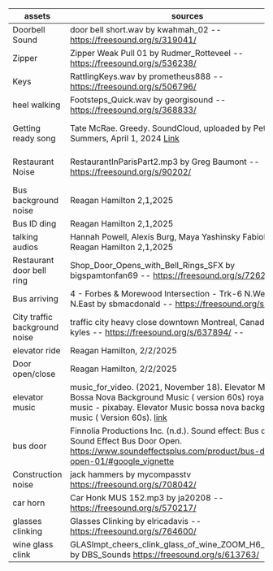 | assets | sources | license |
| --- | --- | --- |
| Doorbell Sound | door bell short.wav by kwahmah_02 -- https://freesound.org/s/319041/ | Attribution 3.0 |
|Zipper | Zipper Weak Pull 01 by Rudmer_Rotteveel -- https://freesound.org/s/536238/ |  Creative Commons 0|
|Keys | RattlingKeys.wav by prometheus888 -- https://freesound.org/s/506796/ | Creative Commons 0 |
|heel walking | Footsteps_Quick.wav by georgisound -- https://freesound.org/s/368833/ |Creative Commons 0|
|Getting ready song|Tate McRae. Greedy. SoundCloud, uploaded by Pete Summers, April 1, 2024 [Link](https://soundcloud.com/petesummers/tate-mcrae-greedy-hrly-eternity-edit?si=03363b2231a744638b90944e6ef22fd7&utm_source=clipboard&utm_medium=text&utm_campaign=social_sharing) |creative commons license |
|Restaurant Noise | RestaurantInParisPart2.mp3 by Greg Baumont -- https://freesound.org/s/90202/ | Attribution NonCommercial 4.0 |
|Bus background noise | Reagan Hamilton 2,1,2025 |
|Bus ID ding | Reagan Hamilton 2,1,2025|
|talking audios|Hannah Powell, Alexis Burg, Maya Yashinsky Fabiola Wah, Reagan Hamilton 2,1,2025|
|Restaurant door bell ring | Shop_Door_Opens_with_Bell_Rings_SFX by bigspamtonfan69 -- https://freesound.org/s/726253/| Creative Commons 0|
|Bus arriving | 4 - Forbes & Morewood Intersection - Trk-6 N.West to N.East by sbmacdonald -- https://freesound.org/s/477917/ | Attribution 3.0|
|City traffic background noise| traffic city heavy close downtown Montreal, Canada.flac by kyles -- https://freesound.org/s/637894/ -- | Creative Commons 0|
|elevator ride| Reagan Hamilton, 2/2/2025|
|Door open/close |Reagan Hamilton, 2/2/2025|
|elevator music | music_for_video. (2021, November 18). Elevator Music Bossa Nova Background Music ( version 60s) royalty-free music - pixabay. Elevator Music bossa nova background music ( Version 60s). [link](https://pixabay.com/music/elevator-music-elevator-music-bossa-nova-background-music-version-60s-10900/) |royalty free license for personal projects only| 
| bus door | Finnolia Productions Inc. (n.d.). Sound effect: Bus door open. Sound Effect Bus Door Open. https://www.soundeffectsplus.com/product/bus-door-open-01/#google_vignette | royalty free license for personal projects only| 
|Construction noise |jack hammers by mycompasstv https://freesound.org/s/708042/ |Creative Commons 0|
|car horn |Car Honk MUS 152.mp3 by ja20208 -- https://freesound.org/s/570217/ | Creative Commons 0|
|glasses clinking| Glasses Clinking by elricadavis -- https://freesound.org/s/764600/  | Creative Commons 0  |
|wine glass clink |GLASImpt_cheers_clink_glass_of_wine_ZOOM_H6_XYH6.wav by DBS_Sounds https://freesound.org/s/613763/|Attribution 4.0|
